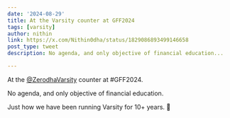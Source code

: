```yaml
---
date: '2024-08-29'
title: At the Varsity counter at GFF2024
tags: [varsity]
author: nithin
link: https://x.com/Nithin0dha/status/1829086893499146658
post_type: tweet
description: No agenda, and only objective of financial education...

---
```


At the [@ZerodhaVarsity](https://x.com/ZerodhaVarsity) counter at #GFF2024. 

No agenda, and only objective of financial education.

Just how we have been running Varsity for 10+ years. 😬
